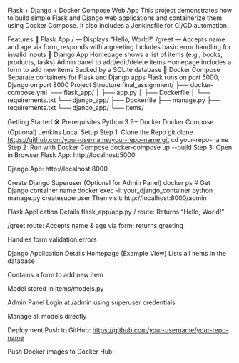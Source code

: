  Flask + Django + Docker Compose Web App
This project demonstrates how to build simple Flask and Django web applications and containerize them using Docker Compose. It also includes a Jenkinsfile for CI/CD automation.

 Features
🔹 Flask App
/ — Displays "Hello, World!"
/greet — Accepts name and age via form, responds with a greeting
Includes basic error handling for invalid inputs
🔹 Django App
Homepage shows a list of items (e.g., books, products, tasks)
Admin panel to add/edit/delete items
Homepage includes a form to add new items
Backed by a SQLite database
🔹 Docker Compose
Separate containers for Flask and Django apps
Flask runs on port 5000, Django on port 8000
Project Structure
final_assignment/ ├── docker-compose.yml
├── flask_app/
│ ├── app.py
│ ├── Dockerfile
│ └── requirements.txt
└── django_app/
├── Dockerfile
├── manage.py
├── requirements.txt
└── django_app/
└── items/

 Getting Started
🛠 Prerequisites
Python 3.9+
Docker
Docker Compose
(Optional) Jenkins
 Local Setup
Step 1: Clone the Repo
git clone https://github.com/your-username/your-repo-name.git
cd your-repo-name
Step 2: Run with Docker Compose
docker-compose up --build
Step 3: Open in Browser
Flask App: http://localhost:5000

Django App: http://localhost:8000

 Create Django Superuser (Optional for Admin Panel)
docker ps                   # Get Django container name
docker exec -it your_django_container python manage.py createsuperuser
Then visit: http://localhost:8000/admin

 Flask Application Details
flask_app/app.py / route: Returns “Hello, World!”

/greet route: Accepts name & age via form; returns greeting

Handles form validation errors

 Django Application Details
Homepage (Example View) Lists all items in the database

Contains a form to add new item

Model stored in items/models.py

Admin Panel Login at /admin using superuser credentials

Manage all models directly

 Deployment
Push to GitHub: https://github.com/your-username/your-repo-name

Push Docker images to Docker Hub:
